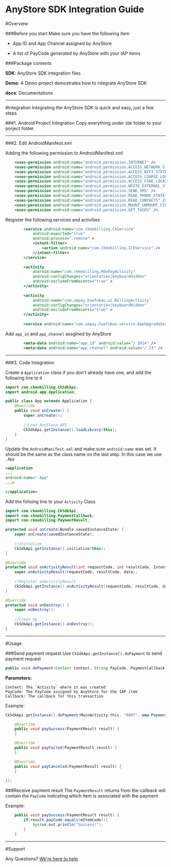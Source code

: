 AnyStore SDK Integration Guide
====
#Overview

###Before you start
Make sure you have the following item

* App ID and App Channel assigned by AnyStore

* A list of PayCode generated by AnyStore with your IAP items

###Package contents

**SDK**: AnyStore SDK integration files

**Demo**: A Demo project demostrates how to integrate AnyStore SDK

**docs**: Documentations

---

#Integration
Integrating the AnyStore SDK is quick and easy, just a few steps

###1. Android Project Integration
Copy everything under `SDK` folder to your porject folder

---
###2. Edit AndroidManifest.xml

Adding the following permission to AndroidManifest.xml

```xml
    <uses-permission android:name="android.permission.INTERNET" />
    <uses-permission android:name="android.permission.ACCESS_NETWORK_STATE" />
    <uses-permission android:name="android.permission.ACCESS_WIFI_STATE" />
    <uses-permission android:name="android.permission.ACCESS_COARSE_LOCATION" />
    <uses-permission android:name="android.permission.ACCESS_FINE_LOCATION" />
    <uses-permission android:name="android.permission.WRITE_EXTERNAL_STORAGE" />
    <uses-permission android:name="android.permission.SEND_SMS" />
    <uses-permission android:name="android.permission.READ_PHONE_STATE" />
    <uses-permission android:name="android.permission.READ_CONTACTS" />
    <uses-permission android:name="android.permission.MOUNT_UNMOUNT_FILESYSTEMS" />
    <uses-permission android:name="android.permission.GET_TASKS" />
```

Reigister the following services and activities

```xml
        <service android:name="com.ckmobilling.CkService"
		    android:exported="true"
		    android:process=":remote" >
            <intent-filter>
                <action android:name="com.ckmobilling.ICkService" />
            </intent-filter>
        </service>
        
		<activity
            android:name="com.ckmobilling.MdoPayActivity"
            android:configChanges="orientation|keyboardHidden"
            android:excludeFromRecents="true" >
       	</activity>
		
        <activity
            android:name="com.umpay.huafubao.ui.BillingActivity"
            android:configChanges="orientation|keyboardHidden"
            android:excludeFromRecents="true" >
        </activity>
        
        <service android:name="com.umpay.huafubao.service.AppUpgradeService" />
```
Add `app_id` and `app_channel` assgined by AnyStore

```xml
        <meta-data android:name="app_id" android:value="/ 2014" />
        <meta-data android:name="app_channel" android:value="/ 23" />
```

---

###3. Code Integration

Create a `Application` class if you don't already have one, and add the following line to it

```java
import com.ckmobilling.CkSdkApi;
import android.app.Application;

public class App extends Application {
	@Override
	public void onCreate() {
		super.onCreate();
        
        //Load AnyStore API
		CkSdkApi.getInstance().loadLibrary(this);
	}
}
```
Update the `AndroidManifest.xml` and make sure `android:name` was set. It should be the same as the class name on the last step. In this case we use `.App`
```xml
<application
...
android:name=".App"
...>

</application>
```

Add the folloing line to your `Activity` Class

```java
import com.ckmobilling.CkSdkApi;
import com.ckmobilling.PaymentCallback;
import com.ckmobilling.PaymentResult;

protected void onCreate(Bundle savedInstanceState) {
	super.onCreate(savedInstanceState);
    
    //Initialize
	CkSdkApi.getInstance().initialize(this);
}

@Override
protected void onActivityResult(int requestCode, int resultCode, Intent data) {
	super.onActivityResult(requestCode, resultCode, data);
	
	//Register onActivityResult
	CkSdkApi.getInstance().onActivityResult(requestCode, resultCode, data);
}

@Override
protected void onDestroy() {
	super.onDestroy();
	
	//Clean up
	CkSdkApi.getInstance().onDestroy();
}

```

---
#Usage

###Send payment request
Use `CkSdkApi.getInstance().doPayment` to send payment request

```java
public void doPayment(Context context, String PayCode, PaymentCallback callback);
```
**Parameters:**
```
Context: The `Activity` where it was created
PayCode: The PayCode assigned by AnyStore for the IAP item
Callback: The callback for this transaction
```

Example:
```java
CkSdkApi.getInstance().doPayment(MainActivity.this, "0007", new PaymentCallback() {

	@Override
	public void paySuccess(PaymentResult result) {
	}

	@Override
	public void payFailed(PaymentResult result) {
	}

	@Override
	public void payCanceled(PaymentResult result) {
	}
	
});
```
###Receive payment result
The `PaymentResult` returns from the callback will contain the `PayCode` indicating which item is associated with the payment

Example:
```java
	public void paySuccess(PaymentResult result) {
		if(result.payCode.equals(mItemCode)){
			System.out.println("Success!");
		}
	}
```

---

#Support

Any Questions? [We're here to help](mailto:support@us.chukong-inc.com)